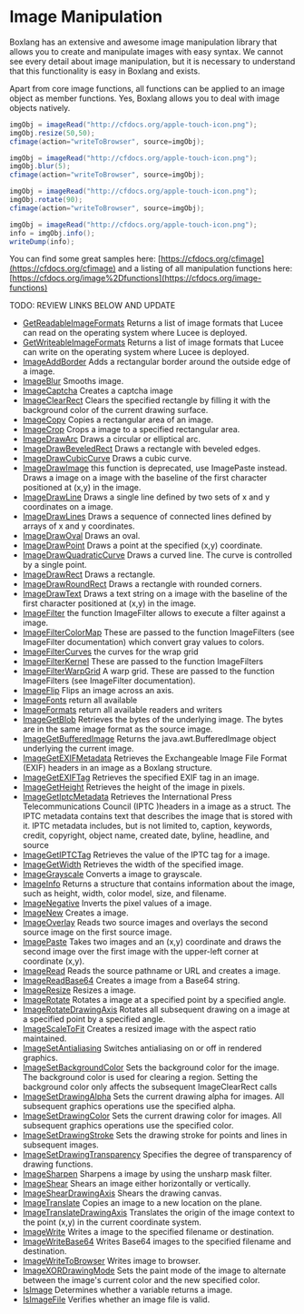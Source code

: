# Image Manipulation

Boxlang has an extensive and awesome image manipulation library that allows you to create and manipulate images with easy syntax. We cannot see every detail about image manipulation, but it is necessary to understand that this functionality is easy in Boxlang and exists.

Apart from core image functions, all functions can be applied to an image object as member functions. Yes, Boxlang allows you to deal with image objects natively.

```java
imgObj = imageRead("http://cfdocs.org/apple-touch-icon.png");
imgObj.resize(50,50);
cfimage(action="writeToBrowser", source=imgObj);

imgObj = imageRead("http://cfdocs.org/apple-touch-icon.png");
imgObj.blur(5);
cfimage(action="writeToBrowser", source=imgObj);

imgObj = imageRead("http://cfdocs.org/apple-touch-icon.png");
imgObj.rotate(90);
cfimage(action="writeToBrowser", source=imgObj);

imgObj = imageRead("http://cfdocs.org/apple-touch-icon.png");
info = imgObj.info();
writeDump(info);
```

You can find some great samples here: [https://cfdocs.org/cfimage](https://cfdocs.org/cfimage) and a listing of all manipulation functions here: [https://cfdocs.org/image%2Dfunctions](https://cfdocs.org/image-functions)

TODO: REVIEW LINKS BELOW AND UPDATE

* [GetReadableImageFormats](https://docs.lucee.org/reference/functions/getreadableimageformats.html) Returns a list of image formats that Lucee can read on the operating system where Lucee is deployed.
* [GetWriteableImageFormats](https://docs.lucee.org/reference/functions/getwriteableimageformats.html) Returns a list of image formats that Lucee can write on the operating system where Lucee is deployed.
* [ImageAddBorder](https://docs.lucee.org/reference/functions/imageaddborder.html) Adds a rectangular border around the outside edge of a image.
* [ImageBlur](https://docs.lucee.org/reference/functions/imageblur.html) Smooths image.
* [ImageCaptcha](https://docs.lucee.org/reference/functions/imagecaptcha.html) Creates a captcha image
* [ImageClearRect](https://docs.lucee.org/reference/functions/imageclearrect.html) Clears the specified rectangle by filling it with the background color of the current drawing surface.
* [ImageCopy](https://docs.lucee.org/reference/functions/imagecopy.html) Copies a rectangular area of an image.
* [ImageCrop](https://docs.lucee.org/reference/functions/imagecrop.html) Crops a image to a specified rectangular area.
* [ImageDrawArc](https://docs.lucee.org/reference/functions/imagedrawarc.html) Draws a circular or elliptical arc.
* [ImageDrawBeveledRect](https://docs.lucee.org/reference/functions/imagedrawbeveledrect.html) Draws a rectangle with beveled edges.
* [ImageDrawCubicCurve](https://docs.lucee.org/reference/functions/imagedrawcubiccurve.html) Draws a cubic curve.
* [ImageDrawImage](https://docs.lucee.org/reference/functions/imagedrawimage.html) this function is deprecated, use ImagePaste instead. Draws a image on a image with the baseline of the first character positioned at (x,y) in the image.
* [ImageDrawLine](https://docs.lucee.org/reference/functions/imagedrawline.html) Draws a single line defined by two sets of x and y coordinates on a image.
* [ImageDrawLines](https://docs.lucee.org/reference/functions/imagedrawlines.html) Draws a sequence of connected lines defined by arrays of x and y coordinates.
* [ImageDrawOval](https://docs.lucee.org/reference/functions/imagedrawoval.html) Draws an oval.
* [ImageDrawPoint](https://docs.lucee.org/reference/functions/imagedrawpoint.html) Draws a point at the specified (x,y) coordinate.
* [ImageDrawQuadraticCurve](https://docs.lucee.org/reference/functions/imagedrawquadraticcurve.html) Draws a curved line. The curve is controlled by a single point.
* [ImageDrawRect](https://docs.lucee.org/reference/functions/imagedrawrect.html) Draws a rectangle.
* [ImageDrawRoundRect](https://docs.lucee.org/reference/functions/imagedrawroundrect.html) Draws a rectangle with rounded corners.
* [ImageDrawText](https://docs.lucee.org/reference/functions/imagedrawtext.html) Draws a text string on a image with the baseline of the first character positioned at (x,y) in the image.
* [ImageFilter](https://docs.lucee.org/reference/functions/imagefilter.html) the function ImageFilter allows to execute a filter against a image.
* [ImageFilterColorMap](https://docs.lucee.org/reference/functions/imagefiltercolormap.html) These are passed to the function ImageFilters (see ImageFilter documentation) which convert gray values to colors.
* [ImageFilterCurves](https://docs.lucee.org/reference/functions/imagefiltercurves.html) the curves for the wrap grid
* [ImageFilterKernel](https://docs.lucee.org/reference/functions/imagefilterkernel.html) These are passed to the function ImageFilters
* [ImageFilterWarpGrid](https://docs.lucee.org/reference/functions/imagefilterwarpgrid.html) A warp grid. These are passed to the function ImageFilters (see ImageFilter documentation).
* [ImageFlip](https://docs.lucee.org/reference/functions/imageflip.html) Flips an image across an axis.
* [ImageFonts](https://docs.lucee.org/reference/functions/imagefonts.html) return all available
* [ImageFormats](https://docs.lucee.org/reference/functions/imageformats.html) return all available readers and writers
* [ImageGetBlob](https://docs.lucee.org/reference/functions/imagegetblob.html) Retrieves the bytes of the underlying image. The bytes are in the same image format as the source image.
* [ImageGetBufferedImage](https://docs.lucee.org/reference/functions/imagegetbufferedimage.html) Returns the java.awt.BufferedImage object underlying the current image.
* [ImageGetEXIFMetadata](https://docs.lucee.org/reference/functions/imagegetexifmetadata.html) Retrieves the Exchangeable Image File Format (EXIF) headers in an image as a Boxlang structure.
* [ImageGetEXIFTag](https://docs.lucee.org/reference/functions/imagegetexiftag.html) Retrieves the specified EXIF tag in an image.
* [ImageGetHeight](https://docs.lucee.org/reference/functions/imagegetheight.html) Retrieves the height of the image in pixels.
* [ImageGetIptcMetadata](https://docs.lucee.org/reference/functions/imagegetiptcmetadata.html) Retrieves the International Press Telecommunications Council (IPTC )headers in a image as a struct. The IPTC metadata contains text that describes the image that is stored with it. IPTC metadata includes, but is not limited to, caption, keywords, credit, copyright, object name, created date, byline, headline, and source
* [ImageGetIPTCTag](https://docs.lucee.org/reference/functions/imagegetiptctag.html) Retrieves the value of the IPTC tag for a image.
* [ImageGetWidth](https://docs.lucee.org/reference/functions/imagegetwidth.html) Retrieves the width of the specified image.
* [ImageGrayscale](https://docs.lucee.org/reference/functions/imagegrayscale.html) Converts a image to grayscale.
* [ImageInfo](https://docs.lucee.org/reference/functions/imageinfo.html) Returns a structure that contains information about the image, such as height, width, color model, size, and filename.
* [ImageNegative](https://docs.lucee.org/reference/functions/imagenegative.html) Inverts the pixel values of a image.
* [ImageNew](https://docs.lucee.org/reference/functions/imagenew.html) Creates a image.
* [ImageOverlay](https://docs.lucee.org/reference/functions/imageoverlay.html) Reads two source images and overlays the second source image on the first source image.
* [ImagePaste](https://docs.lucee.org/reference/functions/imagepaste.html) Takes two images and an (x,y) coordinate and draws the second image over the first image with the upper-left corner at coordinate (x,y).
* [ImageRead](https://docs.lucee.org/reference/functions/imageread.html) Reads the source pathname or URL and creates a image.
* [ImageReadBase64](https://docs.lucee.org/reference/functions/imagereadbase64.html) Creates a image from a Base64 string.
* [ImageResize](https://docs.lucee.org/reference/functions/imageresize.html) Resizes a image.
* [ImageRotate](https://docs.lucee.org/reference/functions/imagerotate.html) Rotates a image at a specified point by a specified angle.
* [ImageRotateDrawingAxis](https://docs.lucee.org/reference/functions/imagerotatedrawingaxis.html) Rotates all subsequent drawing on a image at a specified point by a specified angle.
* [ImageScaleToFit](https://docs.lucee.org/reference/functions/imagescaletofit.html) Creates a resized image with the aspect ratio maintained.
* [ImageSetAntialiasing](https://docs.lucee.org/reference/functions/imagesetantialiasing.html) Switches antialiasing on or off in rendered graphics.
* [ImageSetBackgroundColor](https://docs.lucee.org/reference/functions/imagesetbackgroundcolor.html) Sets the background color for the image. The background color is used for clearing a region. Setting the background color only affects the subsequent ImageClearRect calls
* [ImageSetDrawingAlpha](https://docs.lucee.org/reference/functions/imagesetdrawingalpha.html) Sets the current drawing alpha for images. All subsequent graphics operations use the specified alpha.
* [ImageSetDrawingColor](https://docs.lucee.org/reference/functions/imagesetdrawingcolor.html) Sets the current drawing color for images. All subsequent graphics operations use the specified color.
* [ImageSetDrawingStroke](https://docs.lucee.org/reference/functions/imagesetdrawingstroke.html) Sets the drawing stroke for points and lines in subsequent images.
* [ImageSetDrawingTransparency](https://docs.lucee.org/reference/functions/imagesetdrawingtransparency.html) Specifies the degree of transparency of drawing functions.
* [ImageSharpen](https://docs.lucee.org/reference/functions/imagesharpen.html) Sharpens a image by using the unsharp mask filter.
* [ImageShear](https://docs.lucee.org/reference/functions/imageshear.html) Shears an image either horizontally or vertically.
* [ImageShearDrawingAxis](https://docs.lucee.org/reference/functions/imagesheardrawingaxis.html) Shears the drawing canvas.
* [ImageTranslate](https://docs.lucee.org/reference/functions/imagetranslate.html) Copies an image to a new location on the plane.
* [ImageTranslateDrawingAxis](https://docs.lucee.org/reference/functions/imagetranslatedrawingaxis.html) Translates the origin of the image context to the point (x,y) in the current coordinate system.
* [ImageWrite](https://docs.lucee.org/reference/functions/imagewrite.html) Writes a image to the specified filename or destination.
* [ImageWriteBase64](https://docs.lucee.org/reference/functions/imagewritebase64.html) Writes Base64 images to the specified filename and destination.
* [ImageWriteToBrowser](https://docs.lucee.org/reference/functions/imagewritetobrowser.html) Writes image to browser.
* [ImageXORDrawingMode](https://docs.lucee.org/reference/functions/imagexordrawingmode.html) Sets the paint mode of the image to alternate between the image's current color and the new specified color.
* [IsImage](https://docs.lucee.org/reference/functions/isimage.html) Determines whether a variable returns a image.
* [IsImageFile](https://docs.lucee.org/reference/functions/isimagefile.html) Verifies whether an image file is valid.
